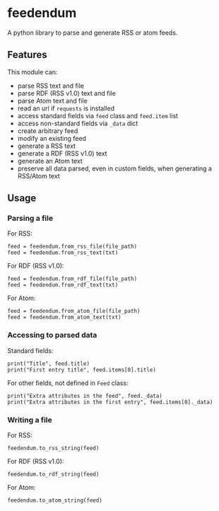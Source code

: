 # feedendum
A python library to parse and generate RSS or atom feeds.

## Features

This module can:

* parse RSS text and file
* parse RDF (RSS v1.0) text and file
* parse Atom text and file
* read an url if `requests` is installed
* access standard fields via `feed` class and `feed.item` list
* access non-standard fields via `_data` dict
* create arbitrary feed
* modify an existing feed
* generate a RSS text
* generate a RDF (RSS v1.0) text
* generate an Atom text
* preserve all data parsed, even in custom fields, when generating a RSS/Atom text

## Usage

### Parsing a file

For RSS:

    feed = feedendum.from_rss_file(file_path)
    feed = feedendum.from_rss_text(txt)

For RDF (RSS v1.0): 

    feed = feedendum.from_rdf_file(file_path)
    feed = feedendum.from_rdf_text(txt)

For Atom:

    feed = feedendum.from_atom_file(file_path)
    feed = feedendum.from_atom_text(txt)

### Accessing to parsed data

Standard fields:

    print("Title", feed.title)
    print("First entry title", feed.items[0].title)

For other fields, not defined in `Feed` class:

    print("Extra attributes in the feed", feed._data)
    print("Extra attributes in the first entry", feed.items[0]._data)

### Writing a file

For RSS:

    feedendum.to_rss_string(feed)

For RDF (RSS v1.0):

    feedendum.to_rdf_string(feed)

For Atom:

    feedendum.to_atom_string(feed)
